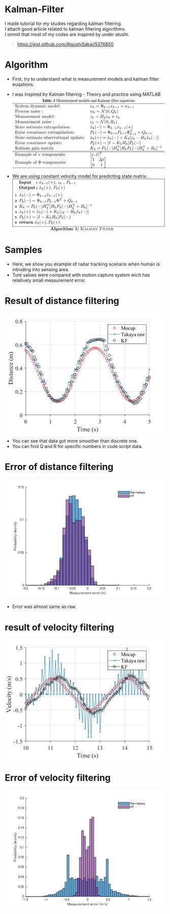 # Kalman-Filter
I made tutorial for my studies regarding kalman filtering.  
I attach good article related to kalman filtering algorithms.  
I ommit that most of my codes are inspired by under atushi.  
>https://gist.github.com/AtsushiSakai/5376850

# Algorithm
* First, try to understand what is measurement models and kalman filter euqations.
* I was inspired by Kalman filtering - Theory and practice using MATLAB
![Kalman_table](/images/table.jpg)

* We are using constant velocity model for predicting state matrix.  
![Kalman_algorithm](/images/al.jpg)

# Samples
* Here,  we show you example of radar tracking scenario when human is intruding into sensing area.
* Ture values were compared with motion capture system wich has relatively small measurement error.

# Result of distance filtering
![Kalman_distance](/images/kalman_distance.jpg)
* You can see that data got more smoother than discrete one.  
* You can find Q and R for specific numbers in code script data.  

# Error of distance filtering
![Kalman_distance_error](/images/distance_error.jpg)
* Error was almost same as raw.

# result of velocity filtering
![Kalman_velocity](/images/kalman_velocity.jpg)

# Error of velocity filtering
![Kalman_velocity_error](/images/velocity_error.jpg)
